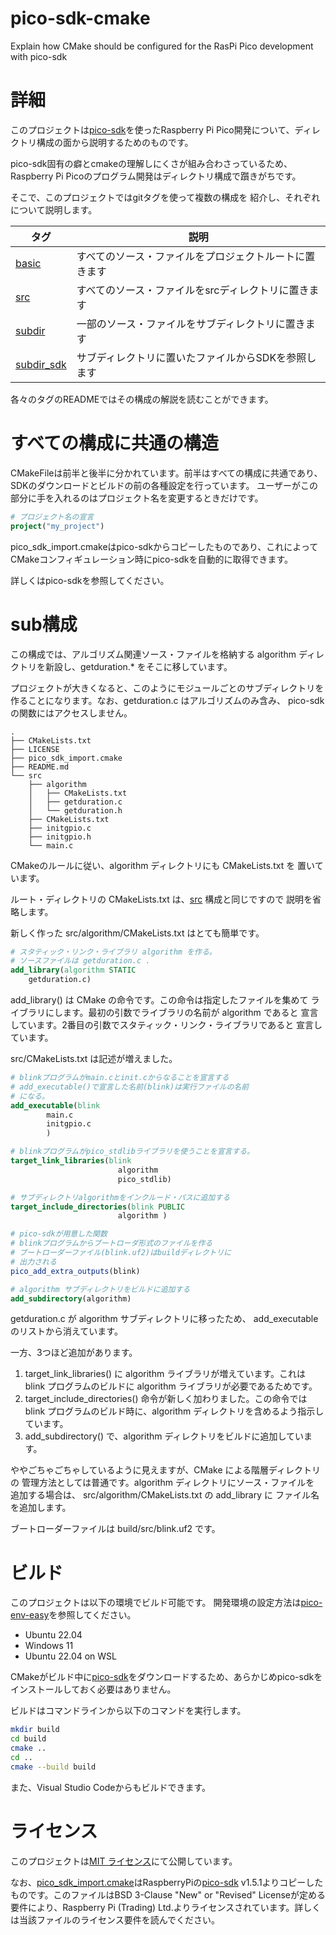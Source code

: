 # pico-sdk-cmake
Explain how CMake should be configured for the RasPi Pico development with pico-sdk

# 詳細

このプロジェクトは[pico-sdk](https://github.com/raspberrypi/pico-sdk)を使ったRaspberry Pi Pico開発について、ディレクトリ構成の面から説明するためのものです。

pico-sdk固有の癖とcmakeの理解しにくさが組み合わさっているため、
Raspberry Pi Picoのプログラム開発はディレクトリ構成で躓きがちです。

そこで、このプロジェクトではgitタグを使って複数の構成を
紹介し、それぞれについて説明します。

タグ       | 説明
-----------|-----------
[basic](https://github.com/suikan4github/pico-sdk-cmake/tree/basic)      | すべてのソース・ファイルをプロジェクトルートに置きます
[src](https://github.com/suikan4github/pico-sdk-cmake/tree/src)        | すべてのソース・ファイルをsrcディレクトリに置きます
[subdir](https://github.com/suikan4github/pico-sdk-cmake/tree/subdir)     | 一部のソース・ファイルをサブディレクトリに置きます
[subdir_sdk](subdir_sdk) | サブディレクトリに置いたファイルからSDKを参照します

各々のタグのREADMEではその構成の解説を読むことができます。

# すべての構成に共通の構造


CMakeFileは前半と後半に分かれています。前半はすべての構成に共通であり、
SDKのダウンロードとビルドの前の各種設定を行っています。
ユーザーがこの部分に手を入れるのはプロジェクト名を変更するときだけです。

```CMake
# プロジェクト名の宣言
project("my_project")
```

pico_sdk_import.cmakeはpico-sdkからコピーしたものであり、これによって
CMakeコンフィギュレーション時にpico-sdkを自動的に取得できます。

詳しくはpico-sdkを参照してください。

# sub構成
この構成では、アルゴリズム関連ソース・ファイルを格納する algorithm 
ディレクトリを新設し、getduration.* をそこに移しています。

プロジェクトが大きくなると、このようにモジュールごとのサブディレクトリを
作ることになります。なお、getduration.c はアルゴリズムのみ含み、
pico-sdk の関数にはアクセスしません。

```
.
├── CMakeLists.txt
├── LICENSE
├── pico_sdk_import.cmake
├── README.md
└── src
    ├── algorithm
    │   ├── CMakeLists.txt
    │   ├── getduration.c
    │   └── getduration.h
    ├── CMakeLists.txt
    ├── initgpio.c
    ├── initgpio.h
    └── main.c
```
CMakeのルールに従い、algorithm ディレクトリにも CMakeLists.txt を
置いています。

ルート・ディレクトリの CMakeLists.txt は、[src](https://github.com/suikan4github/pico-sdk-cmake/tree/src) 構成と同じですので
説明を省略します。

新しく作った src/algorithm/CMakeLists.txt はとても簡単です。

```CMake
# スタティック・リンク・ライブラリ algorithm を作る。
# ソースファイルは getduration.c .
add_library(algorithm STATIC
    getduration.c)
```

add_library() は CMake の命令です。この命令は指定したファイルを集めて
ライブラリにします。最初の引数でライブラリの名前が algorithm であると
宣言しています。2番目の引数でスタティック・リンク・ライブラリであると
宣言しています。


src/CMakeLists.txt は記述が増えました。
```CMake
# blinkプログラムがmain.cとinit.cからなることを宣言する
# add_executable()で宣言した名前(blink)は実行ファイルの名前
# になる。
add_executable(blink
        main.c
        initgpio.c
        )

# blinkプログラムがpico_stdlibライブラリを使うことを宣言する。
target_link_libraries(blink
                        algorithm
                        pico_stdlib)

# サブディレクトリalgorithmをインクルード・パスに追加する
target_include_directories(blink PUBLIC 
                        algorithm )

# pico-sdkが用意した関数
# blinkプログラムからブートローダ形式のファイルを作る
# ブートローダーファイル(blink.uf2)はbuildディレクトリに
# 出力される
pico_add_extra_outputs(blink)

# algorithm サブディレクトリをビルドに追加する
add_subdirectory(algorithm)
```

getduration.c が algorithm サブディレクトリに移ったため、
add_executableのリストから消えています。

一方、3つほど追加があります。

1. target_link_libraries() に algorithm ライブラリが増えています。これは blink プログラムのビルドに algorithm ライブラリが必要であるためです。
1. target_include_directories() 命令が新しく加わりました。この命令では
blink プログラムのビルド時に、algorithm ディレクトリを含めるよう指示しています。
1. add_subdirectory() で、algorithm ディレクトリをビルドに追加しています。

ややごちゃごちゃしているように見えますが、CMake による階層ディレクトリの
管理方法としては普通です。algorithm ディレクトリにソース・ファイルを
追加する場合は、 src/algorithm/CMakeLists.txt の add_library に
ファイル名を追加します。

ブートローダーファイルは build/src/blink.uf2 です。

# ビルド
このプロジェクトは以下の環境でビルド可能です。
開発環境の設定方法は[pico-env-easy](https://github.com/suikan4github/pico-env-easy)を参照してください。

- Ubuntu 22.04
- Windows 11
- Ubuntu 22.04 on WSL

CMakeがビルド中に[pico-sdk](https://github.com/raspberrypi/pico-sdk)をダウンロードするため、あらかじめpico-sdkをインストールしておく必要はありません。


ビルドはコマンドラインから以下のコマンドを実行します。
```bash
mkdir build
cd build
cmake ..
cd ..
cmake --build build
```
また、Visual Studio Codeからもビルドできます。

# ライセンス

このプロジェクトは[MIT ライセンス](LICENSE)にて公開しています。

なお、[pico_sdk_import.cmake](pico_sdk_import.cmake)はRaspberryPiの[pico-sdk](https://github.com/raspberrypi/pico-sdk) v1.5.1よりコピーしたものです。このファイルはBSD 3-Clause "New" or "Revised" Licenseが定める要件により、Raspberry Pi (Trading) Ltd.よりライセンスされています。詳しくは当該ファイルのライセンス要件を読んでください。